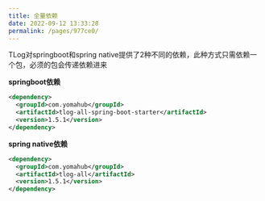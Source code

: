 ```yaml
---
title: 全量依赖
date: 2022-09-12 13:33:28
permalink: /pages/977ce0/
---
```


TLog对springboot和spring native提供了2种不同的依赖，此种方式只需依赖一个包，必须的包会传递依赖进来

**springboot依赖**

```xml
<dependency>
  <groupId>com.yomahub</groupId>
  <artifactId>tlog-all-spring-boot-starter</artifactId>
  <version>1.5.1</version>
</dependency>
```

**spring native依赖**
```xml
<dependency>
  <groupId>com.yomahub</groupId>
  <artifactId>tlog-all</artifactId>
  <version>1.5.1</version>
</dependency>
```